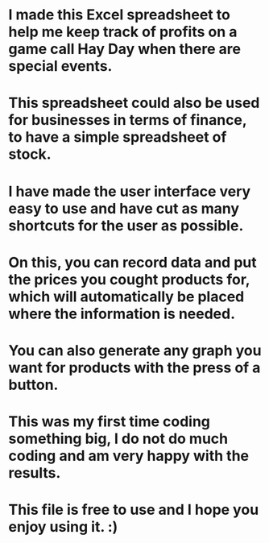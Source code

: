 # I made this Excel spreadsheet to help me keep track of profits on a game call Hay Day when there are special events.
# This spreadsheet could also be used for businesses in terms of finance, to have a simple spreadsheet of stock. 
# I have made the user interface very easy to use and have cut as many shortcuts for the user as possible.
# On this, you can record data and put the prices you cought products for, which will automatically be placed where the information is needed.
# You can also generate any graph you want for products with the press of a button.
# This was my first time coding something big, I do not do much coding and am very happy with the results.
# This file is free to use and I hope you enjoy using it. :) 
